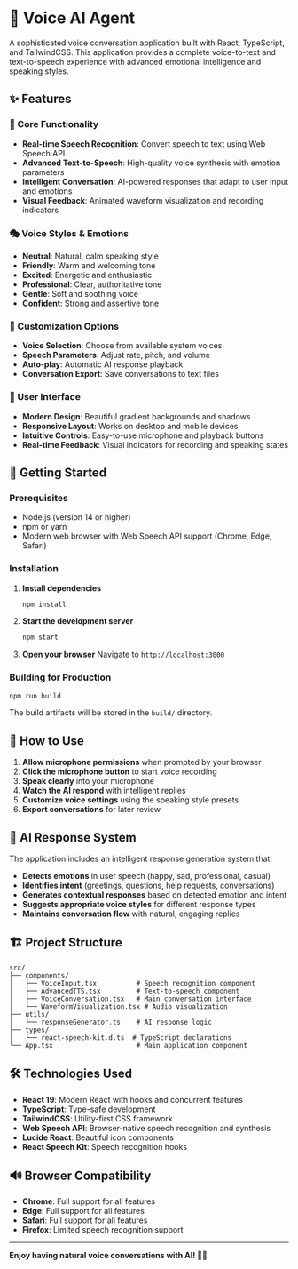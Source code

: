 # 🎤 Voice AI Agent

A sophisticated voice conversation application built with React, TypeScript, and TailwindCSS. This application provides a complete voice-to-text and text-to-speech experience with advanced emotional intelligence and speaking styles.

## ✨ Features

### 🎯 Core Functionality
- **Real-time Speech Recognition**: Convert speech to text using Web Speech API
- **Advanced Text-to-Speech**: High-quality voice synthesis with emotion parameters
- **Intelligent Conversation**: AI-powered responses that adapt to user input and emotions
- **Visual Feedback**: Animated waveform visualization and recording indicators

### 🎭 Voice Styles & Emotions
- **Neutral**: Natural, calm speaking style
- **Friendly**: Warm and welcoming tone
- **Excited**: Energetic and enthusiastic
- **Professional**: Clear, authoritative tone
- **Gentle**: Soft and soothing voice
- **Confident**: Strong and assertive tone

### 🔧 Customization Options
- **Voice Selection**: Choose from available system voices
- **Speech Parameters**: Adjust rate, pitch, and volume
- **Auto-play**: Automatic AI response playback
- **Conversation Export**: Save conversations to text files

### 🎨 User Interface
- **Modern Design**: Beautiful gradient backgrounds and shadows
- **Responsive Layout**: Works on desktop and mobile devices
- **Intuitive Controls**: Easy-to-use microphone and playback buttons
- **Real-time Feedback**: Visual indicators for recording and speaking states

## 🚀 Getting Started

### Prerequisites
- Node.js (version 14 or higher)
- npm or yarn
- Modern web browser with Web Speech API support (Chrome, Edge, Safari)

### Installation

1. **Install dependencies**
   ```bash
   npm install
   ```

2. **Start the development server**
   ```bash
   npm start
   ```

3. **Open your browser**
   Navigate to `http://localhost:3000`

### Building for Production

```bash
npm run build
```

The build artifacts will be stored in the `build/` directory.

## 🎯 How to Use

1. **Allow microphone permissions** when prompted by your browser
2. **Click the microphone button** to start voice recording
3. **Speak clearly** into your microphone
4. **Watch the AI respond** with intelligent replies
5. **Customize voice settings** using the speaking style presets
6. **Export conversations** for later review

## 🧠 AI Response System

The application includes an intelligent response generation system that:

- **Detects emotions** in user speech (happy, sad, professional, casual)
- **Identifies intent** (greetings, questions, help requests, conversations)
- **Generates contextual responses** based on detected emotion and intent
- **Suggests appropriate voice styles** for different response types
- **Maintains conversation flow** with natural, engaging replies

## 🏗️ Project Structure

```
src/
├── components/
│   ├── VoiceInput.tsx          # Speech recognition component
│   ├── AdvancedTTS.tsx         # Text-to-speech component
│   ├── VoiceConversation.tsx   # Main conversation interface
│   └── WaveformVisualization.tsx # Audio visualization
├── utils/
│   └── responseGenerator.ts    # AI response logic
├── types/
│   └── react-speech-kit.d.ts  # TypeScript declarations
└── App.tsx                     # Main application component
```

## 🛠️ Technologies Used

- **React 19**: Modern React with hooks and concurrent features
- **TypeScript**: Type-safe development
- **TailwindCSS**: Utility-first CSS framework
- **Web Speech API**: Browser-native speech recognition and synthesis
- **Lucide React**: Beautiful icon components
- **React Speech Kit**: Speech recognition hooks

## 🔊 Browser Compatibility

- **Chrome**: Full support for all features
- **Edge**: Full support for all features
- **Safari**: Full support for all features
- **Firefox**: Limited speech recognition support

---

**Enjoy having natural voice conversations with AI! 🎤✨**
